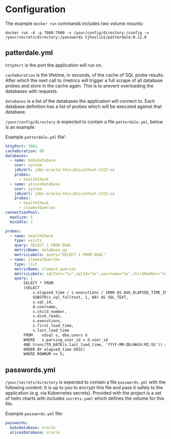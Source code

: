 # Configuration

The example `docker run` commands includes two volume mounts:

`docker run -d -p 7000:7000 -v /your/config/directory:/config -v /your/secrets/directory:/passwords tjheslin1/patterdale:0.12.0`

## patterdale.yml

`httpPort` is the port the application will run on.

`cacheDuration` is the lifetime, in seconds, of the cache of SQL probe results.
After which the next call to /metrics will trigger a full scrape of all database probes and store in the cache again. This is to prevent overloading the databases with requests.

`databases` is a list of the databases the application will connect to.
Each database definition has a list of probes which will be executed against that database.

`/your/config/directory` is expected to contain a file `patterdale.yml`, below is an example:

Example `patterdale.yml` file':
```yml
httpPort: 7001
cacheDuration: 60
databases:
  - name: bobsDatabase
    user: system
    jdbcUrl: jdbc:oracle:thin:@localhost:1522:xe
    probes:
      - healthCheck
  - name: alicesDatabase
    user: system
    jdbcUrl: jdbc:oracle:thin:@localhost:1523:xe
    probes:
      - healthCheck
      - slowestQueries
connectionPool:
  maxSize: 5
  minIdle: 1

probes:
  - name: healthCheck
    type: exists
    query: SELECT 1 FROM DUAL
    metricName: database_up
    metricLabels: query="SELECT 1 FROM DUAL"
  - name: slowestQueries
    type: list
    metricName: slowest_queries
    metricLabels: sqlText="%s",sqlId="%s",username="%s",childNumber="%s",diskReads="%s",executions="%s",firstLoadTime="%s",lastLoadTime="%s"
    query: |
        SELECT * FROM
        (SELECT
            s.elapsed_time / s.executions / 1000 AS AVG_ELAPSED_TIME_IN_MILLIS,
            SUBSTR(s.sql_fulltext, 1, 80) AS SQL_TEXT,
            s.sql_id,
            d.username,
            s.child_number,
            s.disk_reads,
            s.executions,
            s.first_load_time,
            s.last_load_time
        FROM    v$sql s, dba_users d
        WHERE   s.parsing_user_id = d.user_id
        AND trunc(TO_DATE(s.last_load_time, 'YYYY-MM-DD/HH24:MI:SS')) >= trunc(SYSDATE - 1)
        ORDER BY elapsed_time DESC)
        WHERE ROWNUM <= 5;
```

## passwords.yml

`/your/secrets/directory` is expected to contain a file `passwords.yml` with the following content:
It is up to you to encrypt this file and pass it safely to the application (e.g. via Kubernetes secrets).
Provided with the project is a set of helm charts with includes `secrets.yaml` which defines the volume for this file.

Example `passwords.yml` file:
```yml
passwords:
  bobsDatabase: oracle
  alicesDatabase: oracle
```